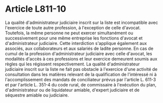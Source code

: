 # Article L811-10

La qualité d'administrateur judiciaire inscrit sur la liste est incompatible avec l'exercice de toute autre profession, à l'exception de celle d'avocat. Toutefois, la même personne ne peut exercer simultanément ou successivement pour une même entreprise les fonctions d'avocat et d'administrateur judiciaire. Cette interdiction s'applique également aux associés, aux collaborateurs et aux salariés de ladite personne.   En cas de cumul de la profession d'administrateur judiciaire avec celle d'avocat, les modalités d'accès à ces professions et leur exercice demeurent soumis aux règles qui les régissent respectivement.   La qualité d'administrateur judiciaire inscrit sur la liste ne fait pas obstacle à l'exercice d'une activité de consultation dans les matières relevant de la qualification de l'intéressé ni à l'accomplissement des mandats de conciliateur prévus par l'article L. 611-3 et par l'article L. 351-4 du code rural, de commissaire à l'exécution du plan, d'administrateur ou de liquidateur amiable, d'expert judiciaire et de séquestre amiable ou judiciaire.